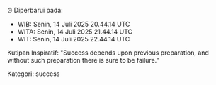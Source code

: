 ⏰ Diperbarui pada:
- WIB: Senin, 14 Juli 2025 20.44.14 UTC
- WITA: Senin, 14 Juli 2025 21.44.14 UTC
- WIT: Senin, 14 Juli 2025 22.44.14 UTC

Kutipan Inspiratif:
"Success depends upon previous preparation, and without such preparation there is sure to be failure."


Kategori: success

